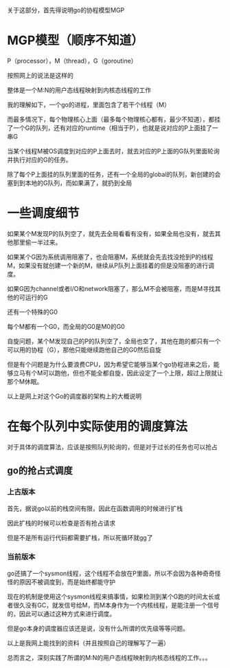 关于这部分，首先得说明go的协程模型MGP

# MGP模型（顺序不知道）

P（processor），M（thread），G（goroutine）

按照网上的说法是这样的

整体是一个M:N的用户态线程映射到内核态线程的工作



我的理解如下，一个go的进程，里面包含了若干个线程（M）

而最多情况下，每个物理核心上面（最多每个物理核心都有，最少不知道），都挂了一个G的队列，还有对应的runtime（相当于P），也就是说对应的P上面挂了一串G

当某个线程M被OS调度到对应的P上面去时，就去对应的P上面的G队列里面轮询并执行对应的G的任务。


除了每个P上面挂的队列里面的任务，还有一个全局的global的队列，新创建的会塞到到本地的G队列，而如果满了，就扔到全局

# 一些调度细节

如果某个M发现P的队列空了，就先去全局看看有没有，如果全局也没有，就去其他那里偷一半过来。

如果某个G因为系统调用阻塞了，也会阻塞M，系统就会先去找没抢到P的线程M，如果没有就创建一个新的M，继续从P队列上面挂着的但是没阻塞的进行调度。

如果G因为channel或者I/O和network阻塞了，那么M不会被阻塞，而是M寻找其他的可运行的G



还有一个特殊的G0

每个M都有一个G0，而全局的G0是M0的G0



自旋问题，某个M发现自己的P的队列空了，全局也空了，其他在跑的都只有一个可以用的协程（G），那他只能继续跑他自己的G0然后自旋

但是有个问题是为什么要浪费CPU，因为希望它能够当某个go协程进来之后，能够立马有个M可以跑他，但也不能全都自旋，因此设定了一个上限，超过上限就让那个M休眠。



以上是网上对这个Go的调度器的架构上的大概说明

# 在每个队列中实际使用的调度算法

对于具体的调度算法，应该是按照队列轮询的，但是对于过长的任务也可以抢占

## go的抢占式调度

### 上古版本
首先，据说go以前的栈空间有限，因此在函数调用的时候进行扩栈

因此扩栈的时候可以检查是否有抢占请求

但是不是所有运行代码都需要扩栈，所以死循环就gg了

### 当前版本

go还搞了一个sysmon线程，这个线程不会放在P里面，所以不会因为各种奇奇怪怪的原因不被调度到，而是始终都能守护

现在的机制是使用这个sysmon线程来搞事情，如果检测到某个G跑的时间太长或者很久没有GC，就发信号给M，而M本身作为一个内核线程，是能注册一个信号的，因此可以通过这种方式来进行调度。

但是go本身的调度器应该还是说，没有什么所谓的优先级等等问题。



以上是我网上能找到的资料（并且按照自己的理解写了一遍）

总而言之，深刻实践了所谓的M:N的用户态线程映射到内核态线程的工作。。。








